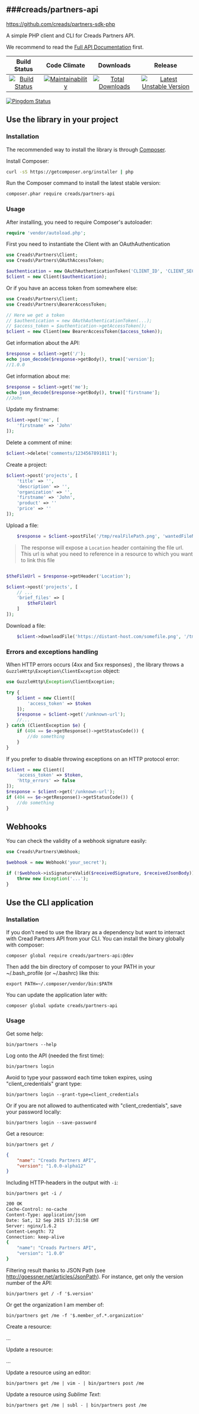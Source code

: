 ###creads/partners-api
-------------------
https://github.com/creads/partners-sdk-php

A simple PHP client and CLI for Creads Partners API.

We recommend to read the [Full API Documentation](https://creads.github.io/partners-doc/) first.

|        Build Status     |      Code Climate       |        Downloads        |         Release         |
|:-----------------------:|:-----------------------:|:-----------------------:|:-----------------------:|
| [![Build Status](https://travis-ci.org/creads/partners-sdk-php.svg?branch=master)](https://travis-ci.org/creads/partners-sdk-php) | [![Maintainability](https://api.codeclimate.com/v1/badges/50adf87f6262999b92e1/maintainability)](https://codeclimate.com/github/creads/partners-sdk-php/maintainability) | [![Total Downloads](https://poser.pugx.org/creads/partners-api/downloads)](https://packagist.org/packages/creads/partners-api) | [![Latest Unstable Version](https://poser.pugx.org/creads/partners-api/v/unstable)](https://packagist.org/packages/creads/partners-api) |

[![Pingdom Status](https://share.pingdom.com/banners/3ced7530)](http://stats.pingdom.com/hi1jra1p2bc6/2161667)

## Use the library in your project

### Installation

The recommended way to install the library is through
[Composer](http://getcomposer.org).

Install Composer:

```bash
curl -sS https://getcomposer.org/installer | php
```

Run the Composer command to install the latest stable version:

```bash
composer.phar require creads/partners-api
```

### Usage

After installing, you need to require Composer's autoloader:

```php
require 'vendor/autoload.php';
```

First you need to instantiate the Client with an OAuthAuthentication

```php
use Creads\Partners\Client;
use Creads\Partners\OAuthAccessToken;

$authentication = new OAuthAuthenticationToken('CLIENT_ID', 'CLIENT_SECRET');
$client = new Client($authentication);
```

Or if you have an access token from somewhere else:

```php
use Creads\Partners\Client;
use Creads\Partners\BearerAccessToken;

// Here we get a token
// $authentication = new OAuthAuthenticationToken(...);
// $access_token = $authentication->getAccessToken();
$client = new Client(new BearerAccessToken($access_token));
```

Get information about the API:

```php
$response = $client->get('/');
echo json_decode($response->getBody(), true)['version'];
//1.0.0
```

Get information about me:

```php
$response = $client->get('me');
echo json_decode($response->getBody(), true)['firstname'];
//John
```

Update my firstname:

```php
$client->put('me', [
    'firstname' => 'John'
]);
```

Delete a comment of mine:

```php
$client->delete('comments/1234567891011');
```

Create a project:

```php
$client->post('projects', [
	'title' => '',
	'description' => '',
	'organization' => '',
    'firstname' => 'John',
    'product' => ''
    'price' => ''
]);
```

Upload a file:

```php
    $response = $client->postFile('/tmp/realFilePath.png', 'wantedFileName.png');
```

> The response will expose a `Location` header containing the file url. This url is what you need to reference in a resource to which you want to link this file

```php

$theFileUrl = $response->getHeader('Location');

$client->post('projects', [
    // ...
    'brief_files' => [
        $theFileUrl
    ]
]);
```

Download a file:

```php
    $client->downloadFile('https://distant-host.com/somefile.png', '/tmp/wantedFilePath.png');
```

### Errors and exceptions handling

When HTTP errors occurs (4xx and 5xx responses) , the library throws a `GuzzleHttp\Exception\ClientException` object:

```php
use GuzzleHttp\Exception\ClientException;

try {
    $client = new Client([
        'access_token' => $token
    ]);
    $response = $client->get('/unknown-url');
    //...
} catch (ClientException $e) {
    if (404 == $e->getResponse()->getStatusCode()) {
        //do something
    }
}
```

If you prefer to disable throwing exceptions on an HTTP protocol error:

```php
$client = new Client([
    'access_token' => $token,
    'http_errors' => false
]);
$response = $client->get('/unknown-url');
if (404 == $e->getResponse()->getStatusCode()) {
    //do something
}
```

## Webhooks

You can check the validity of a webhook signature easily:

```php
use Creads\Partners\Webhook;

$webhook = new Webhook('your_secret');

if (!$webhook->isSignatureValid($receivedSignature, $receivedJsonBody)) {
    throw new Exception('...');
}
```

## Use the CLI application

### Installation

If you don't need to use the library as a dependency but want to interract with Cread Partners API from your CLI.
You can install the binary globally with composer:

    composer global require creads/partners-api:@dev

Then add the bin directory of composer to your PATH in your ~/.bash_profile (or ~/.bashrc) like this:

    export PATH=~/.composer/vendor/bin:$PATH

You can update the application later with:

    composer global update creads/partners-api

### Usage

Get some help:

    bin/partners --help

Log onto the API (needed the first time):

    bin/partners login

Avoid to type your password each time token expires, using "client_credentials" grant type:

    bin/partners login --grant-type=client_credentials

Or if you are not allowed to authenticated with "client_credentials", save your password locally:

    bin/partners login --save-password

Get a resource:

    bin/partners get /

```json
{
    "name": "Creads Partners API",
    "version": "1.0.0-alpha12"
}
```

Including HTTP-headers in the output with `-i`:

    bin/partners get -i /

```sh
200 OK
Cache-Control: no-cache
Content-Type: application/json
Date: Sat, 12 Sep 2015 17:31:58 GMT
Server: nginx/1.6.2
Content-Length: 72
Connection: keep-alive
{
    "name": "Creads Partners API",
    "version": "1.0.0"
}
```

Filtering result thanks to JSON Path (see http://goessner.net/articles/JsonPath).
For instance, get only the version number of the API:

    bin/partners get / -f '$.version'

Or get the organization I am member of:

    bin/partners get /me -f '$.member_of.*.organization'

Create a resource:

...

Update a resource:

...

Update a resource using an editor:

    bin/partners get /me | vim - | bin/partners post /me

Update a resource using *Sublime Text*:

    bin/partners get /me | subl - | bin/partners post /me
